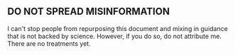 ## DO NOT SPREAD MISINFORMATION

I can't stop people from repurposing this document and mixing in guidance that is not backed by science. However, if you do so, do not attribute me. There are no treatments yet.